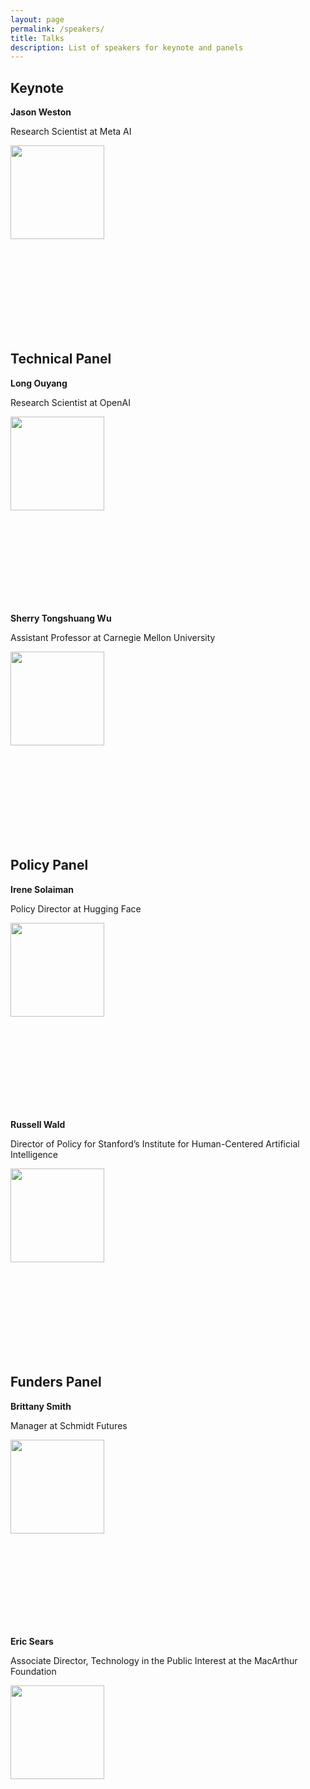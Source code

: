 ```yaml
---
layout: page
permalink: /speakers/
title: Talks
description: List of speakers for keynote and panels
---
```


<h2> Keynote </h2>
<div>
  <p><strong>Jason Weston</strong></p>
  <p>Research Scientist at Meta AI</b>
  <p><img src="http://www.thespermwhale.com/jaseweston/jason.jpg" style="height:150px"></p>
</div>

<br><br><br><br><br><br><br><br>

<h2> Technical Panel </h2>
<div>
  <p><strong>Long Ouyang</strong></p>
  <p>Research Scientist at OpenAI</p>
  <p><img src="http://zx.gd/academic/me.jpg" style="height:150px"></p>
</div>

<br><br><br><br><br><br><br><br>

<p><strong>Sherry Tongshuang Wu</strong></p>
<p style="clear: right; text-align: left;">Assistant Professor at Carnegie Mellon University</p>
<img src="https://www.cs.cmu.edu/~sherryw/assets/avatar.png" style="height:150px">

<br><br><br><br><br><br><br><br>

<h2> Policy Panel </h2>
<div>
  <p><strong>Irene Solaiman</strong></p>
  <p>Policy Director at Hugging Face</p>
  <p><img src="https://www.irenesolaiman.com/img/laughing.jpg" style="height:150px"></p>
</div>

<br><br><br><br><br><br><br><br>

<div>
  <p><strong>Russell Wald</strong></p>
  <p>Director of Policy for Stanford’s Institute for Human-Centered Artificial Intelligence</p>
  <p><img src="https://law.stanford.edu/wp-content/uploads/2020/10/creating-a-national-research-cloud-400x400.jpg" style="height:150px"></p>
</div>

<br><br><br><br><br><br><br><br>

<h2> Funders Panel </h2>
<div>
  <p><strong>Brittany Smith</strong></p>
  <p>Manager at Schmidt Futures</p>
  <p><img src="https://media-exp1.licdn.com/dms/image/C4E03AQHQlPY7h-Ub1g/profile-displayphoto-shrink_200_200/0/1539632136759?e=1674691200&v=beta&t=RNRRn520v6rdahhWobgnuLgRm2RXJi3jv1V3wZlVcbA" style="height:150px"></p>
</div>

<br><br><br><br><br><br><br><br>

<div>
  <p><strong>Eric Sears</strong></p>
  <p>Associate Director, Technology in the Public Interest at the MacArthur Foundation</p>
  <p><img src="https://www.macfound.org/media/staff_photos/eric-sears.jpg" style="height:150px"></p>
</div>
